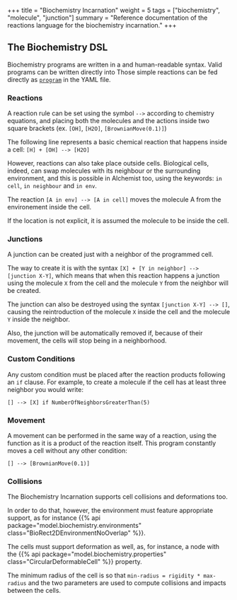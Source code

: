+++
title = "Biochemistry Incarnation"
weight = 5
tags = ["biochemistry", "molecule", "junction"]
summary = "Reference documentation of the reactions language for the biochemistry incarnation."
+++

## The Biochemistry DSL
Biochemistry programs are written in a and human-readable syntax.
Valid programs can be written directly into 
Those simple reactions can be fed directly as [`program`](/reference/yaml/#programprogram) in the YAML file.

### Reactions
A reaction rule can be set using the symbol ``-->`` according to chemistry equations,
and placing both the molecules and the actions inside two square brackets
(ex. ``[OH]``, ``[H2O]``, ``[BrownianMove(0.1)]``)

The following line represents a basic chemical reaction that happens inside a cell:
``[H] + [OH] --> [H2O]``

However, reactions can also take place outside cells.
Biological cells, indeed, can swap molecules with its neighbour or the surrounding environment,
and this is possible in Alchemist too, using the keywords:
``in cell``, ``in neighbour`` and ``in env``.

The reaction ``[A in env] --> [A in cell]`` moves the molecule A from the environement inside the cell.

If the location is not explicit, it is assumed the molecule to be inside the cell.

### Junctions

A junction can be created just with a neighbor of the programmed cell.

The way to create it is with the syntax ``[X] + [Y in neighbor] --> [junction X-Y]``,
which means that when this reaction happens a junction using the molecule ``X``
from the cell and the molecule ``Y`` from the neighbor will be created.

The junction can also be destroyed using the syntax ``[junction X-Y] --> []``,
causing the reintroduction of the molecule ``X`` inside the cell and the molecule ``Y``
inside the neighbor.

Also, the junction will be automatically removed if, because of their movement,
the cells will stop being in a neighborhood.

### Custom Conditions

Any custom condition must be placed after the reaction products following an ``if`` clause.
For example, to create a molecule if the cell has at least three neighbor you would write:

``[] --> [X] if NumberOfNeighborsGreaterThan(5)``

### Movement

A movement can be performed in the same way of a reaction, using the function as it is a product of the reaction itself.
This program constantly moves a cell without any other condition:

``[] --> [BrownianMove(0.1)]``

### Collisions

The Biochemistry Incarnation supports cell collisions and deformations too.

In order to do that, however, the environment must feature appropriate support, as for instance
{{% api package="model.biochemistry.environments" class="BioRect2DEnvironmentNoOverlap" %}}.

The cells must support deformation as well, as, for instance, a node with the
{{% api package="model.biochemistry.properties" class="CircularDeformableCell" %}}
property.

The minimum radius of the cell is so that ``min-radius = rigidity * max-radius``
and the two parameters are used to compute collisions and impacts between the cells.
